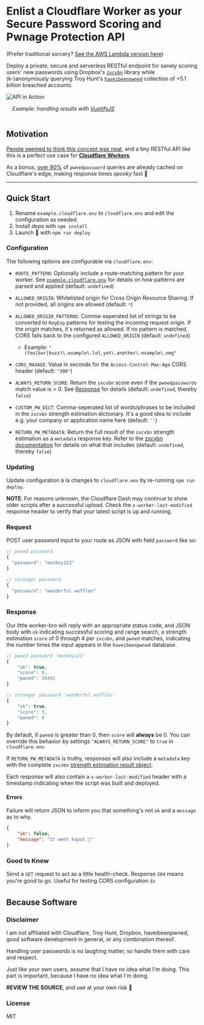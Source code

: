 # Enlist a Cloudflare Worker as your Secure Password Scoring and Pwnage Protection API

(Prefer traditional sorcery? [See the AWS Lambda version here](https://github.com/detroitenglish/haveibeenpwned-zxcvbn-lambda-api))

Deploy a private, secure and serverless RESTful endpoint for sanely scoring users' new passwords using Dropbox's [`zxcvbn`](https://github.com/dropbox/zxcvbn) library while (k-)anonymously querying Troy Hunt's [`haveibeenpwned`](https://haveibeenpwned.com/) collection of +5.1 *billion* breached accounts.

![API in Action](.github/pwnage.gif?raw=true "API in Action")

&nbsp;&nbsp;&nbsp;&nbsp;*Example: handling results with [VuetifyJS](https://github.com/vuetifyjs/vuetify)*
<br>
<br>
## Motivation
<a href="https://twitter.com/DetroitEnglish/status/1008276231199055874" target="_blank">People seemed to think this concept was neat</a>, and a tiny RESTful API like this is a perfect use case for [**Cloudflare Workers**](https://developers.cloudflare.com/workers/).

As a bonus, [over 90%](https://twitter.com/troyhunt/status/1011871596603060225) of `pwnedpassword` queries are already cached on Cloudflare's edge, making response times _spooky_ fast 👻


---

## Quick Start

1. Rename `example.cloudflare.env` to `cloudflare.env` and edit the configuration as needed.
2. Install deps with `npm install`
3. Launch 🚀 with `npm run deploy`

### Configuration

The following options are configurable via `cloudflare.env`:

- `ROUTE_PATTERN`: Optionally include a route-matching pattern for your worker. See [`example.cloudflare.env`](./example.cloudflare.env) for details on how patterns are parsed and applied (default: `undefined`)

- `ALLOWED_ORIGIN`: Whitelisted origin for Cross Origin Resource Sharing. If not provided, all origins are allowed (default: `*`)

- `ALLOWED_ORIGIN_PATTERNS`: Comma-seperated list of strings to be converted to `RegExp` patterns for testing the incoming request origin. If the origin matches, it's returned as allowed. If no pattern is matched, CORS falls back to the configured `ALLOWED_ORIGIN` (default: `undefined`)
    - Example: `"(foo|bar|buzz)\.example\.lol,yet\.another\.example\.omg"`

- `CORS_MAXAGE`: Value in seconds for the `Access-Control-Max-Age` CORS header (default: `"300"`)

- `ALWAYS_RETURN_SCORE`: Return the `zxcvbn` score even if the `pwnedpasswords` match value is > 0. See [Response](#Response) for details (default: `undefined`, thereby `false`)

- `CUSTOM_PW_DICT`: Comma-seperated list of words/phrases to be included in the `zxcvbn` strength estimation dictionary. It's a good idea to include e.g. your company or application name here (default: `''`)

- `RETURN_PW_METADATA`: Return the full result of the `zxcvbn` strength estimation as a `metadata` response key. Refer to the [zxcvbn documentation](https://github.com/dropbox/zxcvbn#usage) for details on what that includes (default: `undefined`, thereby `false`)

### Updating

Update configuration à la changes to `cloudflare.env` by re-running `npm run deploy`.

**NOTE**: For reasons unknown, the Cloudflare Dash may continue to show older scripts after a successful upload. Check the `x-worker-last-modified` response header to verify that your latest script is up and running.

### Request

POST user password input to your route as JSON with field `password` like so:

```javascript
// pwned password
{
  "password": "monkey123"
}
```
```javascript
// stronger password
{
  "password": "wonderful waffles"
}
```

### Response

Our little worker-bro will reply with an appropriate status code, and JSON body with `ok` indicating successful scoring and range search, a strength estimation `score` of 0 through 4 per `zxcvbn`, and `pwned` matches, indicating the number times the input appears in the `haveibeenpwned` database.

```javascript
// pwned password 'monkey123'
{
    "ok": true,
    "score": 0,
    "pwned": 56491
}
```
```javascript
// stronger password 'wonderful waffles'
{
    "ok": true,
    "score": 3,
    "pwned": 0
}
```
By default, if `pwned` is greater than 0, then `score` will **always** be 0. You can override this behavior by settings `"ALWAYS_RETURN_SCORE"` to `true` in `cloudflare.env`

If `RETURN_PW_METADATA` is truthy, responses will also include a `metadata` key with the complete `zxcvbn` [strength estimation result object](https://github.com/dropbox/zxcvbn#usage).

Each response will also contain a `x-worker-last-modified` header with a timestamp indicating when the script was built and deployed.

#### Errors

Failure will return JSON to inform you that something's not `ok` and a `message` as to why.

```json
{
    "ok": false,
    "message": "It went kaput 💩"
}
```

### Good to Know
Send a `GET` request to act as a little health-check. Response `204` means you're good to go. Useful for testing CORS configuration 👍


## Because Software

### Disclaimer
I am not affiliated with Cloudflare, Troy Hunt, Dropbox, haveibeenpwned, good software development in general, or any combination thereof.

Handling user passwords is no laughing matter, so handle them with care and respect.

Just like your own users, assume that I have no idea what I'm doing. This part is important, because I have no idea what I'm doing.

**REVIEW THE SOURCE**, and use at your own risk 🙈

### License
MIT
